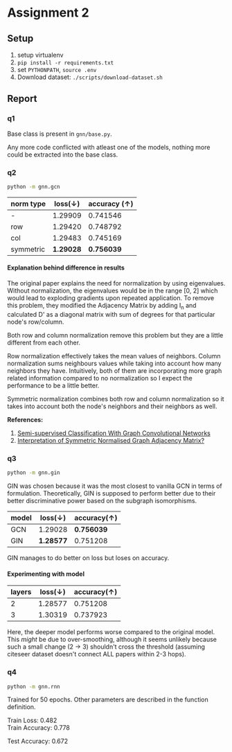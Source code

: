 # Assignment 2

## Setup
1. setup virtualenv
2. `pip install -r requirements.txt`
3. set `PYTHONPATH`, `source .env`
4. Download dataset: `./scripts/download-dataset.sh`

## Report

### q1
Base class is present in `gnn/base.py`.

Any more code conflicted with atleast one of the models, nothing more could be extracted into the base class.

### q2
```sh
python -m gnn.gcn
```

|norm type|loss(&darr;)|accuracy (&uarr;)|
|---|---|---|
|-| 1.29909 | 0.741546 |
|row| 1.29420 | 0.748792 |
|col| 1.29483 | 0.745169 |
|symmetric| **1.29028** | **0.756039** |

#### Explanation behind difference in results
The original paper explains the need for normalization by using eigenvalues. Without normalization, the eigenvalues would be in the range [0, 2] which would lead to exploding gradients upon repeated application. To remove this problem, they modified the Adjacency Matrix by adding I<sub>n</sub> and calculated D' as a diagonal matrix with sum of degrees for that particular node's row/column.

Both row and column normalization remove this problem but they are a little different from each other.

Row normalization effectively takes the mean values of neighbors. Column normalization sums neighbours values while taking into account how many neighbors they have. Intuitively, both of them are incorporating more graph related information compared to no normalization so I expect the performance to be a little better.

Symmetric normalization combines both row and column normalization so it takes into account both the node's neighbors and their neighbors as well.

**References:**

1. [Semi-supervised Classification With Graph Convolutional Networks](https://arxiv.org/pdf/1609.02907.pdf)
2. [Interpretation of Symmetric Normalised Graph Adjacency Matrix?](https://math.stackexchange.com/q/3035968)

### q3
```sh
python -m gnn.gin
```

GIN was chosen because it was the most closest to vanilla GCN in terms of formulation. Theoretically, GIN is supposed to perform better due to their better discriminative power based on the subgraph isomorphisms.

|model|loss(&darr;)|accuracy(&uarr;)|
|---|---|---|
|GCN| 1.29028 | **0.756039** |
|GIN| **1.28577** |0.751208|

GIN manages to do better on loss but loses on accuracy.

#### Experimenting with model

|layers|loss(&darr;)|accuracy(&uarr;)|
|---|---|---|
|2|1.28577|0.751208|
|3|1.30319|0.737923|

Here, the deeper model performs worse compared to the original model. This *might* be due to over-smoothing, although it seems unlikely because such a small change (2 -> 3) shouldn't cross the threshold (assuming citeseer dataset doesn't connect ALL papers within 2-3 hops).

### q4

```sh
python -m gnn.rnn
```

Trained for 50 epochs. Other parameters are described in the function definition.

Train Loss: 0.482  
Train Accuracy: 0.778

Test Accuracy: 0.672
